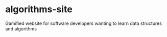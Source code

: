 # algorithms-site
Gamified website for software developers wanting to learn data structures and algorithms
